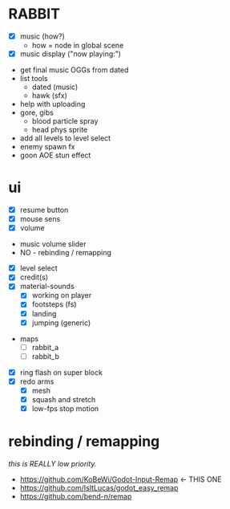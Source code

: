 # RABBIT

- [x] music (how?)
  - how = node in global scene
- [x] music display ("now playing:")
- get final music OGGs from dated
- list tools
  - dated (music)
  - hawk (sfx)
- help with uploading
- gore, gibs
  - blood particle spray
  - head phys sprite
- add all levels to level select
- enemy spawn fx
- goon AOE stun effect

# ui

- [x] resume button
- [x] mouse sens
- [x] volume
- music volume slider
- NO - rebinding / remapping
- [x] level select
- [x] credit(s)
- [x] material-sounds
  - [x] working on player
  - [x] footsteps (fs)
  - [x] landing
  - [x] jumping (generic)
- maps
  - [ ] rabbit_a
  - [ ] rabbit_b
- [x] ring flash on super block
- [x] redo arms
  - [x] mesh
  - [x] squash and stretch
  - [x] low-fps stop motion

# rebinding / remapping

_this is REALLY low priority._

- https://github.com/KoBeWi/Godot-Input-Remap <- THIS ONE
- https://github.com/IsItLucas/godot_easy_remap
- https://github.com/bend-n/remap
